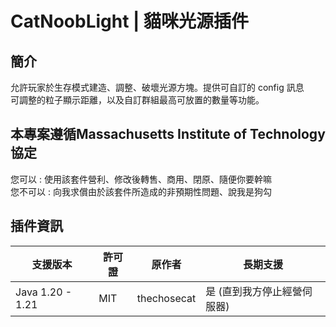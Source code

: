 # CatNoobLight | 貓咪光源插件

## 簡介
允許玩家於生存模式建造、調整、破壞光源方塊。提供可自訂的 config 訊息  
可調整的粒子顯示距離，以及自訂群組最高可放置的數量等功能。

## 本專案遵循Massachusetts Institute of Technology協定
您可以 : 使用該套件營利、修改後轉售、商用、閉原、隨便你要幹嘛  
您不可以 : 向我求償由於該套件所造成的非預期性問題、說我是狗勾

## 插件資訊
| 支援版本        | 許可證  | 原作者     | 長期支援                            |
| --------------- | ------- | ---------- | ----------------------------------- |
| Java 1.20 - 1.21 | MIT     | thechosecat | 是 (直到我方停止經營伺服器)          |
